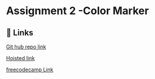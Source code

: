 
# Assignment 2 -Color Marker





## 🔗 Links
[Git hub repo link](https://github.com/manasa8910/nutrition-label)

[Hoisted link](https://manasa8910.github.io/nutrition-label/)

[freecodecamp Link](https://www.freecodecamp.org/learn/2022/responsive-web-design/learn-typography-by-building-a-nutrition-label/step-67)
